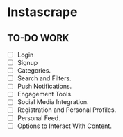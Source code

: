 # Instascrape


## TO-DO WORK
- [ ] Login
- [ ] Signup
- [ ] Categories.
- [ ] Search and Filters.
- [ ] Push Notifications.
- [ ] Engagement Tools.
- [ ] Social Media Integration.
- [ ] Registration and Personal Profiles.
- [ ] Personal Feed.
- [ ] Options to Interact With Content.
